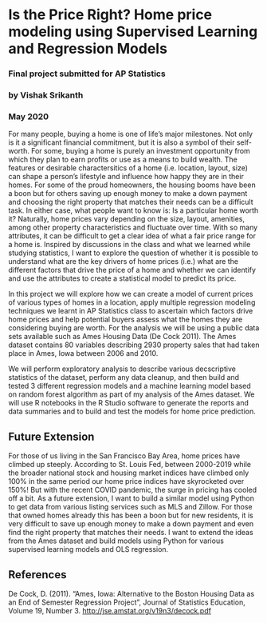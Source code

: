 # Is the Price Right? Home price modeling using Supervised Learning and Regression Models
### Final project submitted for AP Statistics 
### by Vishak Srikanth
### May 2020

For many people, buying a home is one of life’s major milestones. Not only is it a significant financial commitment, but it is also a symbol of their self-worth. 
For some, buying a home is purely an investment opportunity from which they plan to earn profits or use as a means to build wealth. 
The features or desirable charactersitics of a home (i.e. location, layout, size) can shape a person’s lifestyle and influence how happy they are in their homes. 
For some of the proud homeowners, the housing booms have been a boon but for others saving up enough money to make a down payment and choosing the right property 
that matches their needs can be a difficult task. In either case, what people want to know is: Is a particular home worth it? Naturally, home prices vary depending 
on the size, layout, amenities, among other property characteristics and fluctuate over time. With so many attributes, it can be difficult to get a clear idea of 
what a fair price range for a home is. Inspired by discussions in the class and what we learned while studying statistics, I want to explore the question of 
whether it is possible to understand what are the key drivers of home prices (i.e.) what are the different factors that drive the price of a home and whether 
we can identify and use the attributes to create a statistical model to predict its price.

In this project we will explore how we can create a model of current prices of various types of homes in a location, apply multiple regression modeling techniques 
we learnt in AP Statistics class to ascertain which factors drive home prices and help potential buyers assess what the homes they are considering buying are worth.
For the analysis we will be using a public data sets available such as Ames Housing Data (De Cock 2011). The Ames dataset contains 80 variables describing 2930 
property sales that had taken place in Ames, Iowa between 2006 and 2010.

We will perform exploratory analysis to describe various decscriptive statistics of the dataset, perform any data cleanup, and then build and tested 3 different 
regression models and a machine learning model based on random forest algorithm as part of my analysis of the Ames dataset. We will use R notebooks in the R Studio
software to generate the reports and data summaries and to build and test the models for home price prediction.

## Future Extension 
For those of us living in the San Francisco Bay Area, home prices have climbed up steeply. According to St. Louis Fed, between 2000-2019 
while the broader national stock and housing market indices have climbed only 100% in the same period our home price indices have skyrocketed over 150%!
But with the recent COVID pandemic, the surge in pricing has cooled off a bit. As a future extension, I want to build a similar model using Python 
to get data from various listing services such as MLS and Zillow. For those that owned homes already this has been a boon but for new residents, it is very 
difficult to save up enough money to make a down payment and even find the right property that matches their needs. I want to extend the ideas from the Ames dataset and build models using Python for various supervised learning models and OLS regression. 

## References
De Cock, D. (2011). “Ames, Iowa: Alternative to the Boston Housing Data as an End of Semester Regression Project”, Journal of Statistics Education, 
Volume 19, Number 3. 
http://jse.amstat.org/v19n3/decock.pdf
